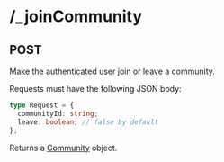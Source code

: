 # /\_joinCommunity

## POST

Make the authenticated user join or leave a community.

Requests must have the following JSON body:

```ts
type Request = {
  communityId: string;
  leave: boolean; // false by default
};
```

Returns a [Community](/types#community) object.
